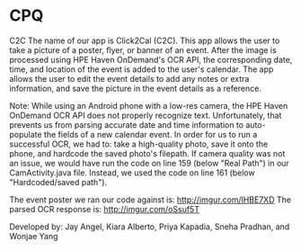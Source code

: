 # CPQ

C2C
The name of our app is Click2Cal (C2C). This app allows the user to take a picture of a poster, flyer, or banner of an event. After the image is processed using HPE Haven OnDemand's OCR API, the corresponding date, time, and location of the event is added to the user's calendar. The app allows the user to edit the event details to add any notes or extra information, and save the picture in the event details as a reference.

Note:
While using an Android phone with a low-res camera, the HPE Haven OnDemand OCR API does not properly recognize text. Unfortunately, that prevents us from parsing accurate date and time information to auto-populate the fields of a new calendar event. In order for us to run a successful OCR, we had to: take a high-quality photo, save it onto the phone, and hardcode the saved photo's filepath. If camera quality was not an issue, we would have run the code on line 159 (below "Real Path") in our CamActivity.java file. Instead, we used the code on line 161 (below "Hardcoded/saved path").

The event poster we ran our code against is: http://imgur.com/lHBE7XD 
The parsed OCR response is: http://imgur.com/oSsuf5T

Developed by: Jay Angel, Kiara Alberto, Priya Kapadia, Sneha Pradhan, and Wonjae Yang
